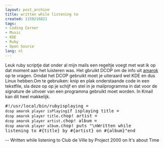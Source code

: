 ```yaml
---
layout: post_archive
title: written while listening to
created: 1150216821
tags:
- Coding Corner
- Music
- KDE
- Ruby
- Open Source
lang: nl
---
```

Leuk ruby scriptje dat onder al mijn mails een regeltje voegt met wat ik op dat moment aan het luisteren was. Het gbruikt DCOP om de info uit [amarok](http://amarok.kde.org/) op te vragen. Omdat het DCOP gebruikt moet je uiteraard wel KDE en dus Linux hebben.Om te gebruiken: knip en plak onderstaande code in een tekstfile, sla deze op op je schijf en stel in je mailprogramma in dat voor de signature de uitvoer van een programma gebruikt moet worden. In Kmail kan dit heel makkelijk.<pre>#!/usr/local/bin/rubyisplaying = `dcop amarok player isPlaying`if isplaying  title = `dcop amarok player title`.chop!  artist = `dcop amarok player artist`.chop!  album = `dcop amarok player album`.chop!  puts "\nWritten while listening to #{title} by #{artist} on #{album}"end</pre>-- Written while listening to Club de Ville by Project 2000 on It's about Time
